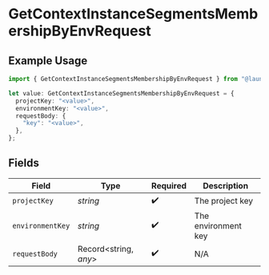 # GetContextInstanceSegmentsMembershipByEnvRequest

## Example Usage

```typescript
import { GetContextInstanceSegmentsMembershipByEnvRequest } from "@launchdarkly/mcp-server/models/operations";

let value: GetContextInstanceSegmentsMembershipByEnvRequest = {
  projectKey: "<value>",
  environmentKey: "<value>",
  requestBody: {
    "key": "<value>",
  },
};
```

## Fields

| Field                 | Type                  | Required              | Description           |
| --------------------- | --------------------- | --------------------- | --------------------- |
| `projectKey`          | *string*              | :heavy_check_mark:    | The project key       |
| `environmentKey`      | *string*              | :heavy_check_mark:    | The environment key   |
| `requestBody`         | Record<string, *any*> | :heavy_check_mark:    | N/A                   |